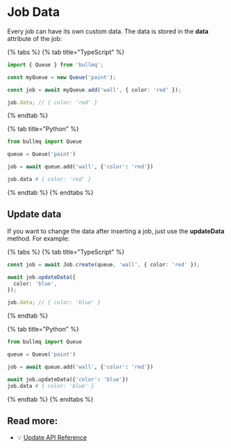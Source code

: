 # Job Data

Every job can have its own custom data. The data is stored in the **data** attribute of the job:

{% tabs %}
{% tab title="TypeScript" %}

```typescript
import { Queue } from 'bullmq';

const myQueue = new Queue('paint');

const job = await myQueue.add('wall', { color: 'red' });

job.data; // { color: 'red' }
```

{% endtab %}

{% tab title="Python" %}

```python
from bullmq import Queue

queue = Queue('paint')

job = await queue.add('wall', {'color': 'red'})

job.data # { color: 'red' }
```

{% endtab %}
{% endtabs %}

## Update data

If you want to change the data after inserting a job, just use the **updateData** method. For example:

{% tabs %}
{% tab title="TypeScript" %}

```typescript
const job = await Job.create(queue, 'wall', { color: 'red' });

await job.updateData({
  color: 'blue',
});

job.data; // { color: 'blue' }
```

{% endtab %}

{% tab title="Python" %}

```python
from bullmq import Queue

queue = Queue('paint')

job = await queue.add('wall', {'color': 'red'})

await job.updateData({'color': 'blue'})
job.data # { color: 'blue' }
```

{% endtab %}
{% endtabs %}

## Read more:

- 💡 [Update API Reference](https://api.docs.bullmq.io/classes/v4.Job.html#updateData)
